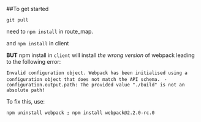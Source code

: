 ##To get started

```git pull```

need to `npm install` in route_map. 

and `npm install` in client

**BUT** npm install in `client` will install *the wrong version* of webpack leading to the following error:

`Invalid configuration object. Webpack has been initialised using a configuration object that does not match the API schema.`
` - configuration.output.path: The provided value "./build" is not an absolute path!`

To fix this, use:

```npm uninstall webpack ; npm install webpack@2.2.0-rc.0```
